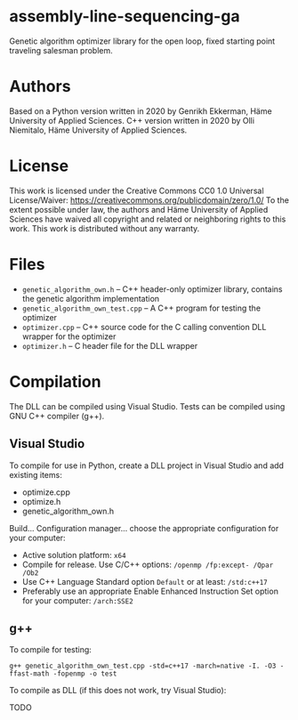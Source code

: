 # assembly-line-sequencing-ga
Genetic algorithm optimizer library for the open loop, fixed starting point traveling salesman problem.

# Authors
Based on a Python version written in 2020 by Genrikh Ekkerman, Häme University of Applied Sciences.
C++ version written in 2020 by Olli Niemitalo, Häme University of Applied Sciences.
 
# License
This work is licensed under the Creative Commons CC0 1.0 Universal License/Waiver: https://creativecommons.org/publicdomain/zero/1.0/
To the extent possible under law, the authors and Häme University of Applied Sciences have waived all copyright and related or neighboring rights to this work.
This work is distributed without any warranty.

# Files

* `genetic_algorithm_own.h` – C++ header-only optimizer library, contains the genetic algorithm implementation
* `genetic_algorithm_own_test.cpp` – A C++ program for testing the optimizer
* `optimizer.cpp` – C++ source code for the C calling convention DLL wrapper for the optimizer
* `optimizer.h` – C header file for the DLL wrapper

# Compilation

The DLL can be compiled using Visual Studio. Tests can be compiled using GNU C++ compiler (g++).

## Visual Studio
To compile for use in Python, create a DLL project in Visual Studio and add existing items:

* optimize.cpp
* optimize.h
* genetic_algorithm_own.h

Build... Configuration manager... choose the appropriate configuration for your computer:

* Active solution platform: `x64`
* Compile for release. Use C/C++ options: `/openmp /fp:except- /Qpar /Ob2`
* Use C++ Language Standard option `Default` or at least: `/std:c++17`
* Preferably use an appropriate Enable Enhanced Instruction Set option for your computer: `/arch:SSE2`

## g++
To compile for testing:

`g++ genetic_algorithm_own_test.cpp -std=c++17 -march=native -I. -O3 -ffast-math -fopenmp -o test`

To compile as DLL (if this does not work, try Visual Studio):

TODO
